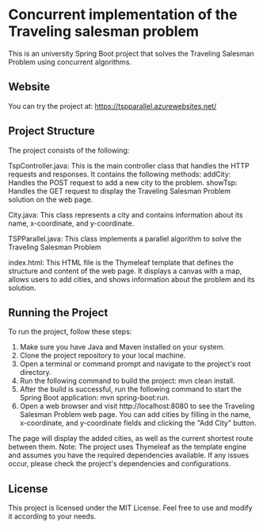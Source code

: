 # Concurrent implementation of the Traveling salesman problem

This is an university Spring Boot project that solves the Traveling Salesman Problem using concurrent algorithms.

## Website

You can try the project at:
https://tspparallel.azurewebsites.net/


## Project Structure
The project consists of the following:

TspController.java: This is the main controller class that handles the HTTP requests and responses. It contains the following methods:
addCity: Handles the POST request to add a new city to the problem.
showTsp: Handles the GET request to display the Traveling Salesman Problem solution on the web page.

City.java: This class represents a city and contains information about its name, x-coordinate, and y-coordinate.

TSPParallel.java: This class implements a parallel algorithm to solve the Traveling Salesman Problem

index.html: This HTML file is the Thymeleaf template that defines the structure and content of the web page. It displays a canvas with a map, allows users to add cities, and shows information about the problem and its solution.

## Running the Project
To run the project, follow these steps:

1. Make sure you have Java and Maven installed on your system.
2. Clone the project repository to your local machine.
3. Open a terminal or command prompt and navigate to the project's root directory.
4. Run the following command to build the project: mvn clean install.
5. After the build is successful, run the following command to start the Spring Boot application: mvn spring-boot:run.
6. Open a web browser and visit http://localhost:8080 to see the Traveling Salesman Problem web page.
You can add cities by filling in the name, x-coordinate, and y-coordinate fields and clicking the "Add City" button.

The page will display the added cities, as well as the current shortest route between them.
Note: The project uses Thymeleaf as the template engine and assumes you have the required dependencies available. If any issues occur, please check the project's dependencies and configurations.

## License
This project is licensed under the MIT License. Feel free to use and modify it according to your needs.
